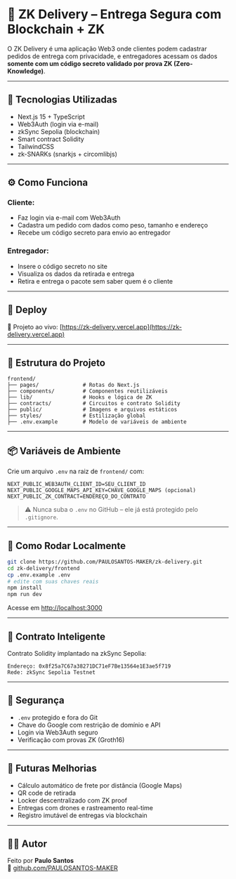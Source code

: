 # 🚚 ZK Delivery – Entrega Segura com Blockchain + ZK

O ZK Delivery é uma aplicação Web3 onde clientes podem cadastrar pedidos de entrega com privacidade, e entregadores acessam os dados **somente com um código secreto validado por prova ZK (Zero-Knowledge)**.

---

## 🔐 Tecnologias Utilizadas

- Next.js 15 + TypeScript
- Web3Auth (login via e-mail)
- zkSync Sepolia (blockchain)
- Smart contract Solidity
- TailwindCSS
- zk-SNARKs (snarkjs + circomlibjs)

---

## ⚙️ Como Funciona

### Cliente:
- Faz login via e-mail com Web3Auth
- Cadastra um pedido com dados como peso, tamanho e endereço
- Recebe um código secreto para envio ao entregador

### Entregador:
- Insere o código secreto no site
- Visualiza os dados da retirada e entrega
- Retira e entrega o pacote sem saber quem é o cliente

---

## 🚀 Deploy

🔗 Projeto ao vivo: [https://zk-delivery.vercel.app](https://zk-delivery.vercel.app)

---

## 📁 Estrutura do Projeto

```
frontend/
├── pages/              # Rotas do Next.js
├── components/         # Componentes reutilizáveis
├── lib/                # Hooks e lógica de ZK
├── contracts/          # Circuitos e contrato Solidity
├── public/             # Imagens e arquivos estáticos
├── styles/             # Estilização global
├── .env.example        # Modelo de variáveis de ambiente
```

---

## 📦 Variáveis de Ambiente

Crie um arquivo `.env` na raiz de `frontend/` com:

```env
NEXT_PUBLIC_WEB3AUTH_CLIENT_ID=SEU_CLIENT_ID
NEXT_PUBLIC_GOOGLE_MAPS_API_KEY=CHAVE_GOOGLE_MAPS (opcional)
NEXT_PUBLIC_ZK_CONTRACT=ENDEREÇO_DO_CONTRATO
```

> ⚠️ Nunca suba o `.env` no GitHub – ele já está protegido pelo `.gitignore`.

---

## 🧪 Como Rodar Localmente

```bash
git clone https://github.com/PAULOSANTOS-MAKER/zk-delivery.git
cd zk-delivery/frontend
cp .env.example .env
# edite com suas chaves reais
npm install
npm run dev
```

Acesse em [http://localhost:3000](http://localhost:3000)

---

## 📡 Contrato Inteligente

Contrato Solidity implantado na zkSync Sepolia:

```
Endereço: 0x8f25a7C67a38271DC71eF7Be13564e1E3ae5f719
Rede: zkSync Sepolia Testnet
```

---

## 🔐 Segurança

- `.env` protegido e fora do Git
- Chave do Google com restrição de domínio e API
- Login via Web3Auth seguro
- Verificação com provas ZK (Groth16)

---

## 🧠 Futuras Melhorias

- Cálculo automático de frete por distância (Google Maps)
- QR code de retirada
- Locker descentralizado com ZK proof
- Entregas com drones e rastreamento real-time
- Registro imutável de entregas via blockchain

---

## 👨‍💻 Autor

Feito por **Paulo Santos**  
🔗 [github.com/PAULOSANTOS-MAKER](https://github.com/PAULOSANTOS-MAKER)
